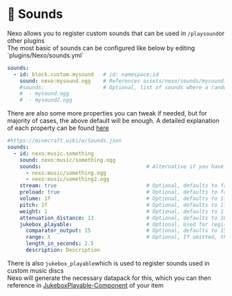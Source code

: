 # 🎵 Sounds

Nexo allows you to register custom sounds that can be used in `/playsound`or other plugins\
The most basic of sounds can be configured like below by editing \`plugins/Nexo/sounds.yml\`

```yaml
sounds:
  - id: block.custom.mysound   # id: namespace:id
    sound: nexo:mysound.ogg    # References assets/nexo/sounds/mysound.ogg
    #sounds:                   # Optional, list of sounds where a random will be selected
    #  - mysound.ogg
    #  - mysound2.ogg
```

There are also some more properties you can tweak if needed, but for majority of cases, the above default will be enough. A detailed explanation of each property can be found [here](https://minecraft.wiki/w/Sounds.json)

```yaml
#https://minecraft.wiki/w/Sounds.json
sounds:
  - id: nexo:music.something
    sound: nexo:music/something.ogg
    sounds:                                  # Alternative if you have more than 1 sound-file
      - nexo:music/something.ogg
      - nexo:music/something2.ogg
    stream: true                             # Optional, defaults to false
    preload: true                            # Optional, defaults to false
    volume: 1f                               # Optional, defaults to 1f
    pitch: 1f                                # Optional, defaults to 1f
    weight: 1                                # Optional, defaults to 1
    attenuation_distance: 13                 # Optional, defaults to 16
    jukebox_playable:                        # Optional, Used for registering a custom music-disc sound
      comparator_output: 15                  # Optional, defaults to 15, must be in 1..15
      range: X                               # Optional, If omitted, the sound will have a variable range.
      length_in_seconds: 2.5
      description: Description
```

There is also `jukebox_playable`which is used to register sounds used in custom music discs\
Nexo will generate the necessary datapack for this, which you can then reference in [JukeboxPlayable-Component](items-advanced/#components) of your item
